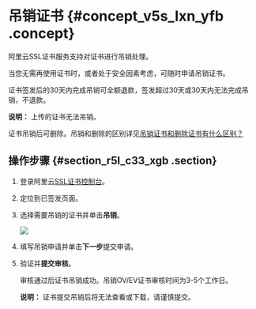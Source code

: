 # 吊销证书 {#concept_v5s_lxn_yfb .concept}

阿里云SSL证书服务支持对证书进行吊销处理。

当您无需再使用证书时，或者处于安全因素考虑，可随时申请吊销证书。

证书签发后的30天内完成吊销可全额退款，签发超过30天或30天内无法完成吊销，不退款。

**说明：** 上传的证书无法吊销。

证书吊销后可删除。吊销和删除的区别详见[吊销证书和删除证书有什么区别？](../../../../../intl.zh-CN/常见问题/常见问题/吊销证书和删除证书有什么区别？.md#)

## 操作步骤 {#section_r5l_c33_xgb .section}

1.  登录阿里云[SSL证书控制台](https://yundunnext.console.aliyun.com/?spm=5176.2020520001.aliyun_sidebar.108.356a4bd3MLXFkb&p=cas#/overview/cn-hangzhou)。
2.  定位到已签发页面。
3.  选择需要吊销的证书并单击**吊销**。

    ![](http://static-aliyun-doc.oss-cn-hangzhou.aliyuncs.com/assets/img/65317/155471643939609_zh-CN.png)

4.  填写吊销申请并单击**下一步**提交申请。
5.  验证并**提交审核**。

    审核通过后证书吊销成功。吊销OV/EV证书审核时间为3-5个工作日。

    **说明：** 证书提交吊销后将无法查看或下载，请谨慎提交。


